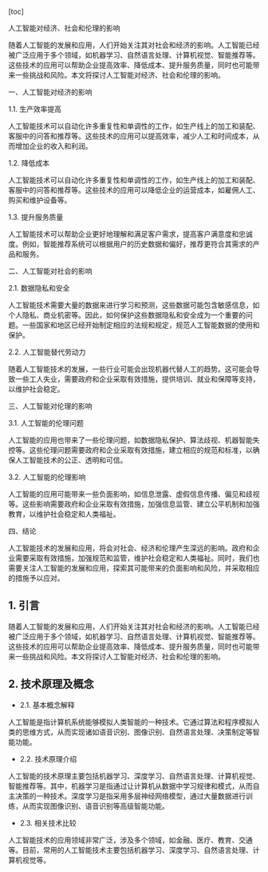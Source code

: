 
[toc]                    
                
                
人工智能对经济、社会和伦理的影响

随着人工智能的发展和应用，人们开始关注其对社会和经济的影响。人工智能已经被广泛应用于多个领域，如机器学习、自然语言处理、计算机视觉、智能推荐等。这些技术的应用可以帮助企业提高效率、降低成本、提升服务质量，同时也可能带来一些挑战和风险。本文将探讨人工智能对经济、社会和伦理的影响。

一、人工智能对经济的影响

1.1. 生产效率提高

人工智能技术可以自动化许多重复性和单调性的工作，如生产线上的加工和装配、客服中的问答和推荐等。这些技术的应用可以提高效率，减少人工和时间成本，从而增加企业的收入和利润。

1.2. 降低成本

人工智能技术可以自动化许多重复性和单调性的工作，如生产线上的加工和装配、客服中的问答和推荐等。这些技术的应用可以降低企业的运营成本，如雇佣人工、购买和维护设备等。

1.3. 提升服务质量

人工智能技术可以帮助企业更好地理解和满足客户需求，提高客户满意度和忠诚度。例如，智能推荐系统可以根据用户的历史数据和偏好，推荐更符合其需求的产品和服务。

二、人工智能对社会的影响

2.1. 数据隐私和安全

人工智能技术需要大量的数据来进行学习和预测，这些数据可能包含敏感信息，如个人隐私、商业机密等。因此，如何保护这些数据隐私和安全成为一个重要的问题。一些国家和地区已经开始制定相应的法规和规定，规范人工智能数据的使用和保护。

2.2. 人工智能替代劳动力

随着人工智能技术的发展，一些行业可能会出现机器代替人工的趋势。这可能会导致一些工人失业，需要政府和企业采取有效措施，提供培训、就业和保障等支持，以维护社会稳定。

三、人工智能对伦理的影响

3.1. 人工智能的伦理问题

人工智能的应用也带来了一些伦理问题，如数据隐私保护、算法歧视、机器智能失控等。这些伦理问题需要政府和企业采取有效措施，建立相应的规范和标准，以确保人工智能技术的公正、透明和可信。

3.2. 人工智能的伦理影响

人工智能的应用可能带来一些负面影响，如信息泄露、虚假信息传播、偏见和歧视等。这些影响需要政府和企业采取有效措施，加强信息监管、建立公平机制和加强教育，以维护社会稳定和人类福祉。

四、结论

人工智能技术的发展和应用，将会对社会、经济和伦理产生深远的影响。政府和企业需要采取有效措施，加强规范和监管，维护社会稳定和人类福祉。同时，我们也需要关注人工智能的发展和应用，探索其可能带来的负面影响和风险，并采取相应的措施予以应对。



## 1. 引言

随着人工智能的发展和应用，人们开始关注其对社会和经济的影响。人工智能已经被广泛应用于多个领域，如机器学习、自然语言处理、计算机视觉、智能推荐等。这些技术的应用可以帮助企业提高效率、降低成本、提升服务质量，同时也可能带来一些挑战和风险。本文将探讨人工智能对经济、社会和伦理的影响。

## 2. 技术原理及概念

- 2.1. 基本概念解释

人工智能是指计算机系统能够模拟人类智能的一种技术。它通过算法和程序模拟人类的思维方式，从而实现诸如语音识别、图像识别、自然语言处理、决策制定等智能功能。

- 2.2. 技术原理介绍

人工智能的技术原理主要包括机器学习、深度学习、自然语言处理、计算机视觉、智能推荐等。其中，机器学习是指通过让计算机从数据中学习规律和模式，从而自主决策的一种技术。深度学习是指采用多层神经网络模型，通过大量数据进行训练，从而实现图像识别、语音识别等高级智能功能。

- 2.3. 相关技术比较

人工智能技术的应用领域非常广泛，涉及多个领域，如金融、医疗、教育、交通等。目前，常用的人工智能技术主要包括机器学习、深度学习、自然语言处理、计算机视觉等。

